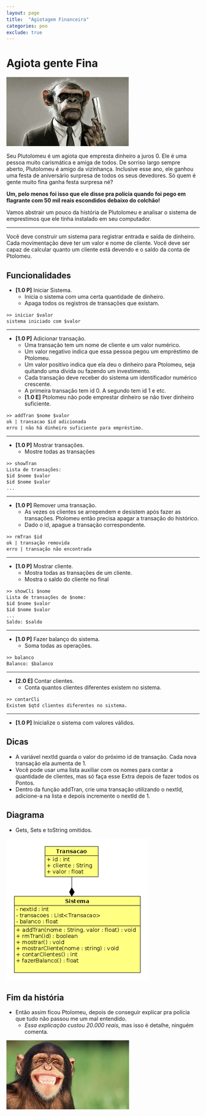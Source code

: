 ```yaml
---
layout: page
title:  "Agiotagem Financeira"
categories: poo
exclude: true
---
```

# Agiota gente Fina

![](/pages/01_agiota/figura.png)

Seu Plutolomeu é um agiota que empresta dinheiro a juros 0. Ele é uma pessoa muito carismática e amiga de todos. De sorriso largo sempre aberto, Plutolomeu é amigo da vizinhança. Inclusive esse ano, ele ganhou uma festa de aniversário surpresa de todos os seus devedores. Só quem é gente muito fina ganha festa surpresa né?

**Um, pelo menos foi isso que ele disse pra polícia quando foi pego em flagrante com 50 mil reais escondidos debaixo do colchão!**

Vamos abstrair um pouco da história de Plutolomeu e analisar o sistema de emprestimos que ele tinha instalado em seu computador.

---
Você deve construir um sistema para registrar entrada e saída de dinheiro. Cada movimentação deve ter um valor e nome de cliente. Você deve ser capaz de calcular quanto um cliente está devendo e o saldo da conta de Ptolomeu.

## Funcionalidades

- **[1.0 P]** Iniciar Sistema.
    - Inicia o sistema com uma certa quantidade de dinheiro.
    - Apaga todos os registros de transações que existam.

```
>> iniciar $valor
sistema iniciado com $valor
```

---
- **[1.0 P]** Adicionar transação.
    - Uma transação tem um nome de cliente e um valor numérico.
    - Um valor negativo indica que essa pessoa pegou um empréstimo de Ptolomeu.
    - Um valor positivo indica que ela deu o dinheiro para Ptolomeu, seja quitando uma dívida ou fazendo um investimento.
    - Cada transação deve receber do sistema um identificador numérico crescente.
    - A primeira transação tem id 0. A segundo tem id 1 e etc.
    - **[1.0 E]** Ptolomeu não pode emprestar dinheiro se não tiver dinheiro suficiente.

```
>> addTran $nome $valor
ok | transacao $id adicionada
erro | não há dinheiro suficiente para empréstimo.
```

---
- **[1.0 P]** Mostrar transações.
    - Mostre todas as transações

```
>> showTran
Lista de transações:
$id $nome $valor
$id $nome $valor
...
```

---
- **[1.0 P]** Remover uma transação.    
    - As vezes os clientes se arrependem e desistem após fazer as transações. Ptolomeu então precisa apagar a transação do histórico.
    - Dado o id, apague a transação correspondente.

```
>> rmTran $id
ok | transação removida
erro | transação não encontrada
```

---
- **[1.0 P]** Mostrar cliente.
    - Mostra todas as transações de um cliente.
    - Mostra o saldo do cliente no final

```
>> showCli $nome
Lista de transações de $nome:
$id $nome $valor
$id $nome $valor
...
Saldo: $saldo
```

---
- **[1.0 P]** Fazer balanço do sistema.
    - Soma todas as operações.

```
>> balanco
Balanco: $balanco
```

---
- **[2.0 E]** Contar clientes.
    - Conta quantos clientes diferentes existem no sistema.

```
>> contarCli
Existem $qtd clientes diferentes no sistema.
```

---
- **[1.0 P]** Inicialize o sistema com valores válidos.

## Dicas
- A variável nextId guarda o valor do próximo id de transação. Cada nova transação ela aumenta de 1.
- Você pode usar uma lista auxiliar com os nomes para contar a quantidade de clientes, mas só faça esse Extra depois de fazer todos os Pontos.
- Dentro da função addTran, crie uma transação utilizando o nextId, adicione-a na lista e depois incremente o nextId de 1.

## Diagrama
- Gets, Sets e toString omitidos.

![](/pages/01_agiota/diagrama.png)


## Fim da história

- Então assim ficou Ptolomeu, depois de conseguir explicar pra polícia que tudo não passou me um mal entendido. 
    - *Essa explicação custou 20.000 reais*, mas isso é detalhe, ninguém comenta.

![](/pages/01_agiota/ptolomeu.png)